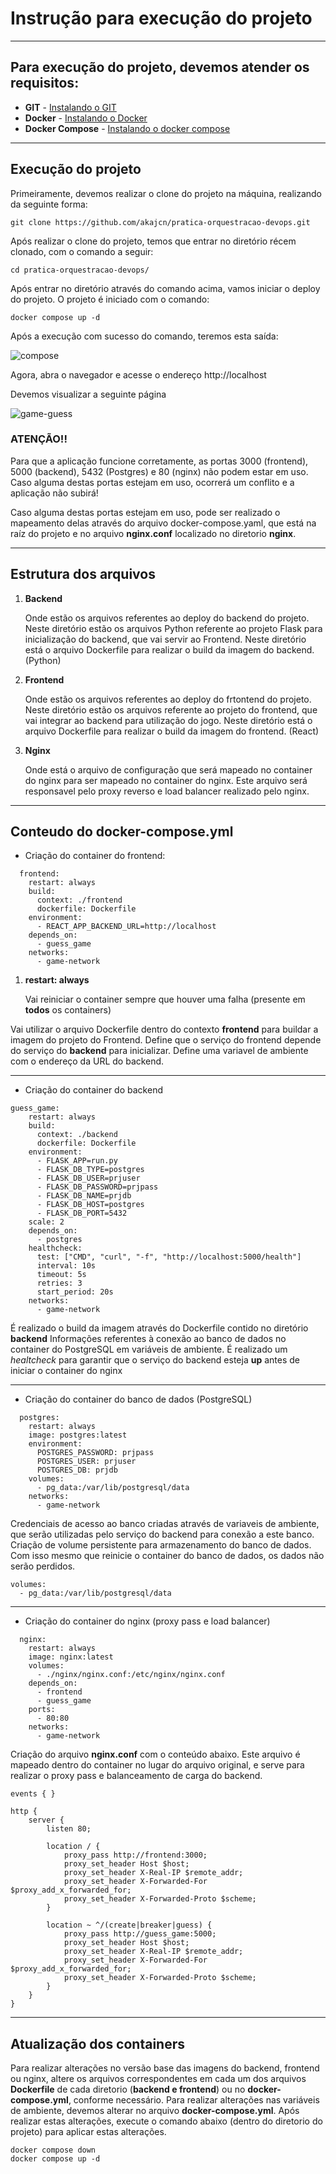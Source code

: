 # Instrução para execução do projeto

---

## Para execução do projeto, devemos atender os requisitos:

- **GIT** - [Instalando o GIT](https://git-scm.com/book/pt-br/v2/Come%C3%A7ando-Instalando-o-Git)
- **Docker** - [Instalando o Docker](https://docs.docker.com/engine/install/)
- **Docker Compose** - [Instalando o docker compose](https://docs.docker.com/compose/install/linux/)

---

## Execução do projeto

Primeiramente, devemos realizar o clone do projeto na máquina, realizando da seguinte forma:

```
git clone https://github.com/akajcn/pratica-orquestracao-devops.git
``` 

Após realizar o clone do projeto, temos que entrar no diretório récem clonado, com o comando a seguir:

```
cd pratica-orquestracao-devops/
```

Após entrar no diretório através do comando acima, vamos iniciar o deploy do projeto. O projeto é iniciado com o comando:

```
docker compose up -d
```

Após a execução com sucesso do comando, teremos esta saída:

![compose](imagens/compose.png)

Agora, abra o navegador e acesse o endereço http://localhost

Devemos visualizar a seguinte página

![game-guess](imagens/pagina-gameguess.png)

### ATENÇÃO!!

Para que a aplicação funcione corretamente, as portas 3000 (frontend), 5000 (backend), 5432 (Postgres) e 80 (nginx) não podem estar em uso. Caso alguma destas portas estejam em uso, ocorrerá um conflito e a aplicação não subirá!

Caso alguma destas portas estejam em uso, pode ser realizado o mapeamento delas através do arquivo docker-compose.yaml, que está na raíz do projeto e no arquivo **nginx.conf** localizado no diretorio **nginx**.

---

## Estrutura dos arquivos

1. **Backend**

    Onde estão os arquivos referentes ao deploy do backend do projeto. Neste diretório estão os arquivos Python referente ao projeto Flask para inicialização do backend, que vai servir ao Frontend. Neste diretório está o arquivo Dockerfile para realizar o build da imagem do backend. (Python)

2. **Frontend**

    Onde estão os arquivos referentes ao deploy do frtontend do projeto. Neste diretório estão os arquivos referente ao projeto do frontend, que vai integrar ao backend para utilização do jogo. Neste diretório está o arquivo Dockerfile para realizar o build da imagem do frontend. (React)

3. **Nginx**
   
   Onde está o arquivo de configuração que será mapeado no container do nginx para ser mapeado no container do nginx. Este arquivo será responsavel pelo proxy reverso e load balancer realizado pelo nginx.

---

## Conteudo do docker-compose.yml

- Criação do container do frontend: 

```
  frontend:
    restart: always
    build:
      context: ./frontend
      dockerfile: Dockerfile
    environment:
      - REACT_APP_BACKEND_URL=http://localhost
    depends_on:
      - guess_game
    networks:
      - game-network
```
1. **restart: always**

    Vai reiniciar o container sempre que houver uma falha (presente em **todos** os containers)

Vai utilizar o arquivo Dockerfile dentro do contexto **frontend** para buildar a imagem do projeto do Frontend. 
Define que o serviço do frontend depende do serviço do **backend** para inicializar.
Define uma variavel de ambiente com o endereço da URL do backend.

---

- Criação do container do backend

```
guess_game:
    restart: always
    build: 
      context: ./backend
      dockerfile: Dockerfile
    environment:
      - FLASK_APP=run.py
      - FLASK_DB_TYPE=postgres
      - FLASK_DB_USER=prjuser
      - FLASK_DB_PASSWORD=prjpass
      - FLASK_DB_NAME=prjdb
      - FLASK_DB_HOST=postgres
      - FLASK_DB_PORT=5432
    scale: 2
    depends_on:
      - postgres
    healthcheck:
      test: ["CMD", "curl", "-f", "http://localhost:5000/health"]
      interval: 10s
      timeout: 5s
      retries: 3
      start_period: 20s
    networks:
      - game-network
``` 
É realizado o build da imagem através do Dockerfile contido no diretório **backend** 
Informações referentes à conexão ao banco de dados no container do PostgreSQL em variáveis de ambiente.
É realizado um *healtcheck* para garantir que o serviço do backend esteja **up** antes de iniciar o container do nginx

---
- Criação do container do banco de dados (PostgreSQL)
  
```
  postgres:
    restart: always
    image: postgres:latest
    environment:
      POSTGRES_PASSWORD: prjpass
      POSTGRES_USER: prjuser
      POSTGRES_DB: prjdb
    volumes:
      - pg_data:/var/lib/postgresql/data
    networks:
      - game-network
```

Credenciais de acesso ao banco criadas através de variaveis de ambiente, que serão utilizadas pelo serviço do backend para conexão a este banco.
Criação de volume persistente para armazenamento do banco de dados. Com isso mesmo que reinicie o container do banco de dados, os dados não serão perdidos.

    volumes:
      - pg_data:/var/lib/postgresql/data

---
- Criação do container do nginx (proxy pass e load balancer)
  
```
  nginx:
    restart: always
    image: nginx:latest
    volumes:
      - ./nginx/nginx.conf:/etc/nginx/nginx.conf
    depends_on:
      - frontend
      - guess_game
    ports:
      - 80:80
    networks:
      - game-network
```

Criação do arquivo **nginx.conf** com o conteúdo abaixo. Este arquivo é mapeado dentro do container no lugar do arquivo original, e serve para realizar o proxy pass e balanceamento de carga do backend.

```
events { }

http {
    server {
        listen 80;

        location / {
            proxy_pass http://frontend:3000;
            proxy_set_header Host $host;
            proxy_set_header X-Real-IP $remote_addr;
            proxy_set_header X-Forwarded-For $proxy_add_x_forwarded_for;
            proxy_set_header X-Forwarded-Proto $scheme;
        }

        location ~ ^/(create|breaker|guess) {
            proxy_pass http://guess_game:5000;
            proxy_set_header Host $host;
            proxy_set_header X-Real-IP $remote_addr;
            proxy_set_header X-Forwarded-For $proxy_add_x_forwarded_for;
            proxy_set_header X-Forwarded-Proto $scheme;
        }
    }
}
```

---

## Atualização dos containers

Para realizar alterações no versão base das imagens do backend, frontend ou nginx, altere os arquivos correspondentes em cada um dos arquivos **Dockerfile** de cada diretorio (**backend e frontend**) ou no **docker-compose.yml**, conforme necessário. Para realizar alterações nas variáveis de ambiente, devemos alterar no arquivo **docker-compose.yml**. Após realizar estas alterações, execute o comando abaixo (dentro do diretorio do projeto) para aplicar estas alterações.

```
docker compose down
docker compose up -d
```